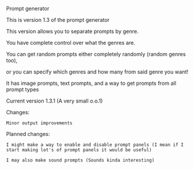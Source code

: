 Prompt generator

This is version 1.3 of the prompt generator

This version allows you to separate prompts by genre.

You have complete control over what the genres are.

You can get random prompts either completely randomly (random genres too), 

or you can specify which genres and how many from said genre you want!

It has image prompts, text prompts, and a way to get prompts from all prompt types

Current version 1.3.1 (A very small o.o.1)

Changes:

    Minor output improvements


Planned changes:


    I might make a way to enable and disable prompt panels (I mean if I start making lot's of prompt panels it would be useful)

    I may also make sound prompts (Sounds kinda interesting)
